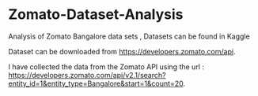 # Zomato-Dataset-Analysis
Analysis of Zomato Bangalore data sets , Datasets can be found in Kaggle

Dataset can be downloaded from https://developers.zomato.com/api.

I have collected the data from the Zomato API using the url : https://developers.zomato.com/api/v2.1/search?entity_id=1&entity_type=Bangalore&start=1&count=20.

